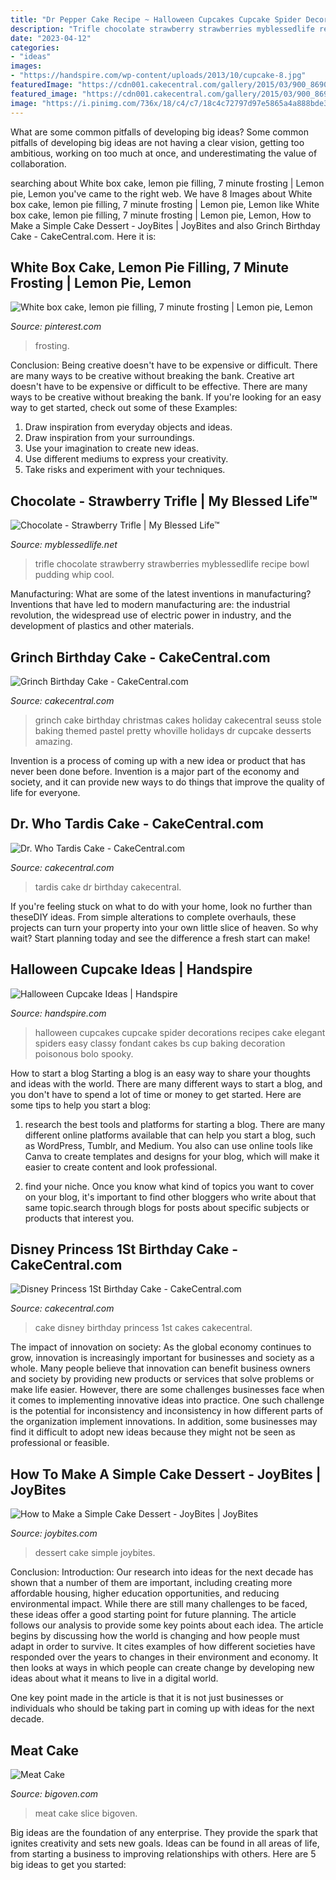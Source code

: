 ```yaml
---
title: "Dr Pepper Cake Recipe ~ Halloween Cupcakes Cupcake Spider Decorations Recipes Cake Elegant Spiders Easy Classy Fondant Cakes Bs Cup Baking Decoration Poisonous Bolo Spooky"
description: "Trifle chocolate strawberry strawberries myblessedlife recipe bowl pudding whip cool"
date: "2023-04-12"
categories:
- "ideas"
images:
- "https://handspire.com/wp-content/uploads/2013/10/cupcake-8.jpg"
featuredImage: "https://cdn001.cakecentral.com/gallery/2015/03/900_869020m63o_grinch-birthday-cake.jpg"
featured_image: "https://cdn001.cakecentral.com/gallery/2015/03/900_869020m63o_grinch-birthday-cake.jpg"
image: "https://i.pinimg.com/736x/18/c4/c7/18c4c72797d97e5865a4a888bde37f0c--white-box--minute-frosting.jpg"
---
```



What are some common pitfalls of developing big ideas?
Some common pitfalls of developing big ideas are not having a clear vision, getting too ambitious, working on too much at once, and underestimating the value of collaboration.

	

		
searching about White box cake, lemon pie filling, 7 minute frosting | Lemon pie, Lemon you've came to the right web. We have 8 Images about White box cake, lemon pie filling, 7 minute frosting | Lemon pie, Lemon like White box cake, lemon pie filling, 7 minute frosting | Lemon pie, Lemon, How to Make a Simple Cake Dessert - JoyBites | JoyBites and also Grinch Birthday Cake - CakeCentral.com. Here it is:
		
    
## White Box Cake, Lemon Pie Filling, 7 Minute Frosting | Lemon Pie, Lemon

<img loading=lazy src="https://i.pinimg.com/736x/18/c4/c7/18c4c72797d97e5865a4a888bde37f0c--white-box--minute-frosting.jpg" onerror="this.onerror=null;this.src='https://tse2.mm.bing.net/th?id=OIP.kMdNSQB5ZULe1uE-ENoNMgHaHa&amp;pid=15.1';" alt="White box cake, lemon pie filling, 7 minute frosting | Lemon pie, Lemon">

_Source: pinterest.com_

>frosting. 

	

Conclusion: Being creative doesn't have to be expensive or difficult. There are many ways to be creative without breaking the bank.
Creative art doesn't have to be expensive or difficult to be effective. There are many ways to be creative without breaking the bank. If you're looking for an easy way to get started, check out some of these Examples: 
1. Draw inspiration from everyday objects and ideas.
2. Draw inspiration from your surroundings.
3. Use your imagination to create new ideas. 
4. Use different mediums to express your creativity.
5. Take risks and experiment with your techniques.

    
## Chocolate - Strawberry Trifle | My Blessed Life™

<img loading=lazy src="https://myblessedlife.net/wp-content/uploads/2010/05/trifle.jpg" onerror="this.onerror=null;this.src='https://tse1.mm.bing.net/th?id=OIP.coDfPoYxLMuXKPIo2RcvSgHaLI&amp;pid=15.1';" alt="Chocolate - Strawberry Trifle | My Blessed Life™">

_Source: myblessedlife.net_

>trifle chocolate strawberry strawberries myblessedlife recipe bowl pudding whip cool. 

	

Manufacturing: What are some of the latest inventions in manufacturing?
Inventions that have led to modern manufacturing are: the industrial revolution, the widespread use of electric power in industry, and the development of plastics and other materials.

    
## Grinch Birthday Cake - CakeCentral.com

<img loading=lazy src="https://cdn001.cakecentral.com/gallery/2015/03/900_869020m63o_grinch-birthday-cake.jpg" onerror="this.onerror=null;this.src='https://tse1.mm.bing.net/th?id=OIP.sfvfL40NY7KVh2baSpzIwQHaKv&amp;pid=15.1';" alt="Grinch Birthday Cake - CakeCentral.com">

_Source: cakecentral.com_

>grinch cake birthday christmas cakes holiday cakecentral seuss stole baking themed pastel pretty whoville holidays dr cupcake desserts amazing. 

	

Invention is a process of coming up with a new idea or product that has never been done before. Invention is a major part of the economy and society, and it can provide new ways to do things that improve the quality of life for everyone.

    
## Dr. Who Tardis Cake - CakeCentral.com

<img loading=lazy src="https://cdn001.cakecentral.com/gallery/2016/04/900_dr-who-tardis-cake-949913NFSxH.jpg" onerror="this.onerror=null;this.src='https://tse1.mm.bing.net/th?id=OIP.1i9iR6-q-MVvAVIvKiRTPwHaJI&amp;pid=15.1';" alt="Dr. Who Tardis Cake - CakeCentral.com">

_Source: cakecentral.com_

>tardis cake dr birthday cakecentral. 

	

If you're feeling stuck on what to do with your home, look no further than theseDIY ideas. From simple alterations to complete overhauls, these projects can turn your property into your own little slice of heaven. So why wait? Start planning today and see the difference a fresh start can make!

    
## Halloween Cupcake Ideas | Handspire

<img loading=lazy src="https://handspire.com/wp-content/uploads/2013/10/cupcake-8.jpg" onerror="this.onerror=null;this.src='https://tse2.mm.bing.net/th?id=OIP.zo0z1nrye-Xg4zs3uTTN8gHaJ4&amp;pid=15.1';" alt="Halloween Cupcake Ideas | Handspire">

_Source: handspire.com_

>halloween cupcakes cupcake spider decorations recipes cake elegant spiders easy classy fondant cakes bs cup baking decoration poisonous bolo spooky. 

	

How to start a blog
Starting a blog is an easy way to share your thoughts and ideas with the world. There are many different ways to start a blog, and you don't have to spend a lot of time or money to get started. Here are some tips to help you start a blog: 
1. research the best tools and platforms for starting a blog. There are many different online platforms available that can help you start a blog, such as WordPress, Tumblr, and Medium. You also can use online tools like Canva to create templates and designs for your blog, which will make it easier to create content and look professional. 

2. find your niche. Once you know what kind of topics you want to cover on your blog, it's important to find other bloggers who write about that same topic.search through blogs for posts about specific subjects or products that interest you.

    
## Disney Princess 1St Birthday Cake - CakeCentral.com

<img loading=lazy src="https://cdn001.cakecentral.com/gallery/2015/03/100x100_73815745tY_disney-princess-1st-birthday-cake.jpg" onerror="this.onerror=null;this.src='https://tse2.mm.bing.net/th?id=OIP.XLbWz7PH7gyckfjL4roXIAHaOQ&amp;pid=15.1';" alt="Disney Princess 1St Birthday Cake - CakeCentral.com">

_Source: cakecentral.com_

>cake disney birthday princess 1st cakes cakecentral. 

	

The impact of innovation on society:
As the global economy continues to grow, innovation is increasingly important for businesses and society as a whole. Many people believe that innovation can benefit business owners and society by providing new products or services that solve problems or make life easier. However, there are some challenges businesses face when it comes to implementing innovative ideas into practice. One such challenge is the potential for inconsistency and inconsistency in how different parts of the organization implement innovations. In addition, some businesses may find it difficult to adopt new ideas because they might not be seen as professional or feasible.

    
## How To Make A Simple Cake Dessert - JoyBites | JoyBites

<img loading=lazy src="https://joybites.com/wp-content/uploads/2015/07/LoveDesserts-IMG_9889.jpg" onerror="this.onerror=null;this.src='https://tse1.mm.bing.net/th?id=OIP.M0gYfF1JpuUG8ecYUafj3wHaLH&amp;pid=15.1';" alt="How to Make a Simple Cake Dessert - JoyBites | JoyBites">

_Source: joybites.com_

>dessert cake simple joybites. 

	

Conclusion:
Introduction: Our research into ideas for the next decade has shown that a number of them are important, including creating more affordable housing, higher education opportunities, and reducing environmental impact. While there are still many challenges to be faced, these ideas offer a good starting point for future planning. The article follows our analysis to provide some key points about each idea.
The article begins by discussing how the world is changing and how people must adapt in order to survive. It cites examples of how different societies have responded over the years to changes in their environment and economy. It then looks at ways in which people can create change by developing new ideas about what it means to live in a digital world.

One key point made in the article is that it is not just businesses or individuals who should be taking part in coming up with ideas for the next decade.

    
## Meat Cake

<img loading=lazy src="https://bigoven-res.cloudinary.com/image/upload/t_recipe-1280/meat-cake.jpg" onerror="this.onerror=null;this.src='https://tse1.mm.bing.net/th?id=OIP.-2BOrR4pZbdzJTTP7jSYsQHaHa&amp;pid=15.1';" alt="Meat Cake">

_Source: bigoven.com_

>meat cake slice bigoven. 

	

Big ideas are the foundation of any enterprise. They provide the spark that ignites creativity and sets new goals. Ideas can be found in all areas of life, from starting a business to improving relationships with others. Here are 5 big ideas to get you started:

